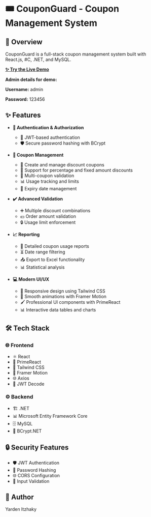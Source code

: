 # 🎟️ CouponGuard - Coupon Management System

## 🎯 Overview

CouponGuard is a full-stack coupon management system built with React.js, #C, .NET, and MySQL.

**[✨ Try the Live Demo](http://couponguardbucket.s3-website-us-east-1.amazonaws.com)**

**Admin details for demo:**

**Username:** admin

**Password:** 123456

## ✨ Features

- **🔐 Authentication & Authorization**
  - 🔑 JWT-based authentication
  - 🛡️ Secure password hashing with BCrypt

- **💸 Coupon Management**
  - 📝 Create and manage discount coupons
  - 🔢 Support for percentage and fixed amount discounts
  - 🔄 Multi-coupon validation
  - 📊 Usage tracking and limits
  - 📅 Expiry date management

- **✔️ Advanced Validation**
  - ➕ Multiple discount combinations
  - 💵 Order amount validation
  - 🔒 Usage limit enforcement

- **📈 Reporting**
  - 🧾 Detailed coupon usage reports
  - ⏳ Date range filtering
  - 📤 Export to Excel functionality
  - 📊 Statistical analysis

- **💻 Modern UI/UX**
  - 📱 Responsive design using Tailwind CSS
  - 🎨 Smooth animations with Framer Motion
  - 🖌️ Professional UI components with PrimeReact
  - 📊 Interactive data tables and charts

## 🛠 Tech Stack

### 🌐 Frontend
- ⚛️ React
- 🎨 PrimeReact
- 🎨 Tailwind CSS
- 🎥 Framer Motion
- 🌐 Axios
- 🔐 JWT Decode

### ⚙️ Backend
- 🏗️ .NET
- 📊 Microsoft Entity Framework Core
- 🗄️ MySQL
- 🔑 BCrypt.NET

## 🔒 Security Features

- 🛡️ JWT Authentication
- 🔑 Password Hashing
- 🌐 CORS Configuration
- 🧩 Input Validation

## 👤 Author

Yarden Itzhaky
